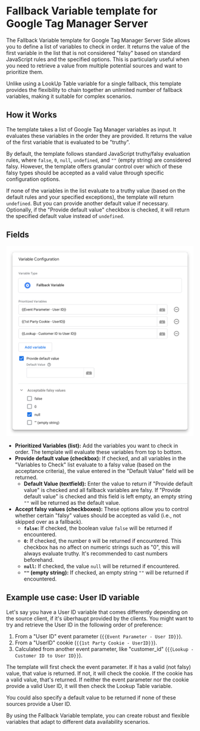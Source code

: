 # Fallback Variable template for Google Tag Manager Server

The Fallback Variable template for Google Tag Manager Server Side allows you to define a list of variables to check in order. It returns the value of the first variable in the list that is not considered "falsy" based on standard JavaScript rules and the specified options. This is particularly useful when you need to retrieve a value from multiple potential sources and want to prioritize them.

Unlike using a LookUp Table variable for a single fallback, this template provides the flexibility to chain together an unlimited number of fallback variables, making it suitable for complex scenarios.

## How it Works

The template takes a list of Google Tag Manager variables as input. It evaluates these variables in the order they are provided. It returns the value of the first variable that is evaluated to be "truthy".

By default, the template follows standard JavaScript truthy/falsy evaluation rules, where `false`, `0`, `null`, `undefined`, and `""` (empty string) are considered falsy. However, the template offers granular control over which of these falsy types should be accepted as a valid value through specific configuration options.

If none of the variables in the list evaluate to a truthy value (based on the default rules and your specified exceptions), the template will return `undefined`. But you can provide another default value if necessary.
Optionally, if the "Provide default value" checkbox is checked, it will return the specified default value instead of `undefined`.

## Fields

![Fallback Variable template screenshot](images/screenshot.png)

*   **Prioritized Variables (list):** Add the variables you want to check in order. The template will evaluate these variables from top to bottom.
*   **Provide default value (checkbox):** If checked, and all variables in the "Variables to Check" list evaluate to a falsy value (based on the acceptance criteria), the value entered in the "Default Value" field will be returned.
    *   **Default Value (textfield):** Enter the value to return if "Provide default value" is checked and all fallback variables are falsy. If "Provide default value" is checked and this field is left empty, an empty string `""` will be returned as the default value.
*   **Accept falsy values (checkboxes):** These options allow you to control whether certain "falsy" values should be accepted as valid (i.e., not skipped over as a fallback).
    *   **`false`:** If checked, the boolean value `false` will be returned if encountered.
    *   **`0`:** If checked, the number `0` will be returned if encountered. This checkbox has no affect on numeric strings such as "0", this will always evaluate truthy. It's recommended to cast numbers beforehand.
    *   **`null`:** If checked, the value `null` will be returned if encountered.
    *   **`""` (empty string):** If checked, an empty string `""` will be returned if encountered.

## Example use case: User ID variable

Let's say you have a User ID variable that comes differently depending on the source client, if it's überhaupt provided by the clients. You might want to try and retrieve the User ID in the following order of preference:

1.  From a "User ID" event parameter (`{{Event Parameter - User ID}}`).
2.  From a "UserID" cookie (`{{1st Party Cookie - UserID}}`).
3.  Calculated from another event parameter, like "customer\_id" (`{{Lookup - Customer ID to User ID}}`).

The template will first check the event parameter. If it has a valid (not falsy) value, that value is returned. If not, it will check the cookie. If the cookie has a valid value, that's returned. If neither the event parameter nor the cookie provide a valid User ID, it will then check the Lookup Table variable.

You could also specify a default value to be returned if none of these sources provide a User ID.

By using the Fallback Variable template, you can create robust and flexible variables that adapt to different data availability scenarios.
